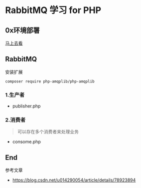 # RabbitMQ 学习 for PHP


## 0x环境部署

[马上去看](0xRabbitMQ_install/README.md)


## RabbitMQ

安装扩展

```
composer require php-amqplib/php-amqplib
```

### 1.生产者

- publisher.php


### 2.消费者

> 可以存在多个消费者来处理业务

- consome.php 



## End

参考文章

- https://blog.csdn.net/u014290054/article/details/78923894